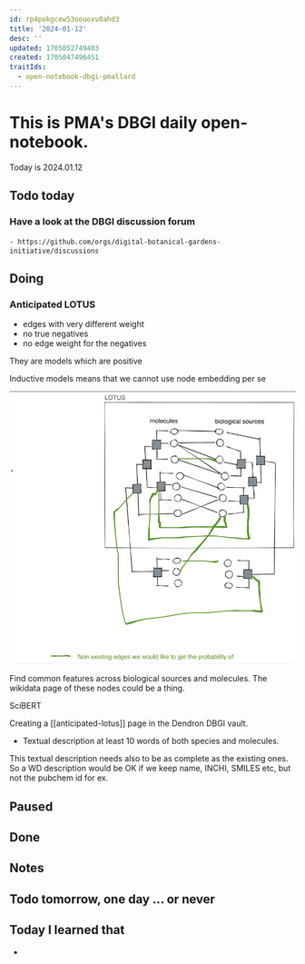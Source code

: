 ```yaml
---
id: rp4pokgcew53oouoxv0ahd3
title: '2024-01-12'
desc: ''
updated: 1705052749403
created: 1705047496451
traitIds:
  - open-notebook-dbgi-pmallard
---
```



# This is PMA's DBGI daily open-notebook.

Today is 2024.01.12

## Todo today

### Have a look at the DBGI discussion forum
    - https://github.com/orgs/digital-botanical-gardens-initiative/discussions
###
###

## Doing


### Anticipated LOTUS

- edges with very different weight
- no true negatives
- no edge weight for the negatives

They are models which are positive 

Inductive models means that we cannot use node embedding per se

![](/assets/images/2024-01-12-10-15-07.png)


Find common features across biological sources and molecules.
The wikidata page of these nodes could be a thing.

SciBERT

Creating a [[anticipated-lotus]] page in the Dendron DBGI vault.

- Textual description at least 10 words of both species and molecules.

This textual description needs also to be as complete as the existing ones.
So a WD description would be OK if we keep name, INCHI, SMILES etc, but not the pubchem id for ex.



## Paused

## Done

## Notes

## Todo tomorrow, one day ... or never

###
###
###


## Today I learned that

-